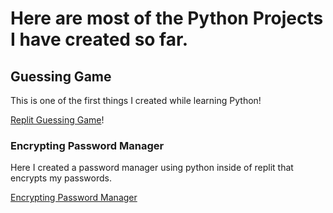 <h1> Here are most of the Python Projects I have created so far.
</h1>

 
<h2>Guessing Game</h2>
This is one of the first things I created while learning Python!
<br />


[Replit Guessing Game](https://replit.com/@AngeloAnderson2/Guessing-Game-Angelo)!

<h3>Encrypting Password Manager</h3>
Here I created a password manager using python inside of replit that encrypts my passwords.

<br />

[Encrypting Password Manager](https://replit.com/@AngeloAnderson2/Encrypting-Password-Manager)
